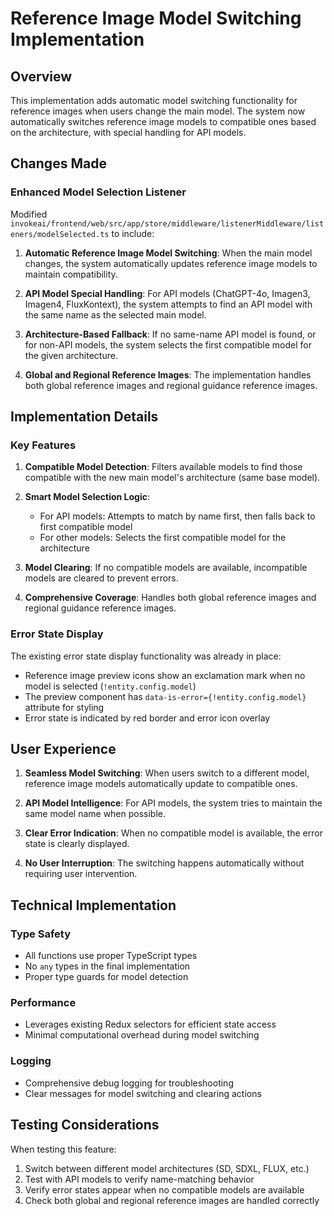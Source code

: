 # Reference Image Model Switching Implementation

## Overview

This implementation adds automatic model switching functionality for reference images when users change the main model. The system now automatically switches reference image models to compatible ones based on the architecture, with special handling for API models.

## Changes Made

### Enhanced Model Selection Listener

Modified `invokeai/frontend/web/src/app/store/middleware/listenerMiddleware/listeners/modelSelected.ts` to include:

1. **Automatic Reference Image Model Switching**: When the main model changes, the system automatically updates reference image models to maintain compatibility.

2. **API Model Special Handling**: For API models (ChatGPT-4o, Imagen3, Imagen4, FluxKontext), the system attempts to find an API model with the same name as the selected main model.

3. **Architecture-Based Fallback**: If no same-name API model is found, or for non-API models, the system selects the first compatible model for the given architecture.

4. **Global and Regional Reference Images**: The implementation handles both global reference images and regional guidance reference images.

## Implementation Details

### Key Features

1. **Compatible Model Detection**: Filters available models to find those compatible with the new main model's architecture (same base model).

2. **Smart Model Selection Logic**:
   - For API models: Attempts to match by name first, then falls back to first compatible model
   - For other models: Selects the first compatible model for the architecture

3. **Model Clearing**: If no compatible models are available, incompatible models are cleared to prevent errors.

4. **Comprehensive Coverage**: Handles both global reference images and regional guidance reference images.

### Error State Display

The existing error state display functionality was already in place:
- Reference image preview icons show an exclamation mark when no model is selected (`!entity.config.model`)
- The preview component has `data-is-error={!entity.config.model}` attribute for styling
- Error state is indicated by red border and error icon overlay

## User Experience

1. **Seamless Model Switching**: When users switch to a different model, reference image models automatically update to compatible ones.

2. **API Model Intelligence**: For API models, the system tries to maintain the same model name when possible.

3. **Clear Error Indication**: When no compatible model is available, the error state is clearly displayed.

4. **No User Interruption**: The switching happens automatically without requiring user intervention.

## Technical Implementation

### Type Safety
- All functions use proper TypeScript types
- No `any` types in the final implementation
- Proper type guards for model detection

### Performance
- Leverages existing Redux selectors for efficient state access
- Minimal computational overhead during model switching

### Logging
- Comprehensive debug logging for troubleshooting
- Clear messages for model switching and clearing actions

## Testing Considerations

When testing this feature:
1. Switch between different model architectures (SD, SDXL, FLUX, etc.)
2. Test with API models to verify name-matching behavior
3. Verify error states appear when no compatible models are available
4. Check both global and regional reference images are handled correctly
